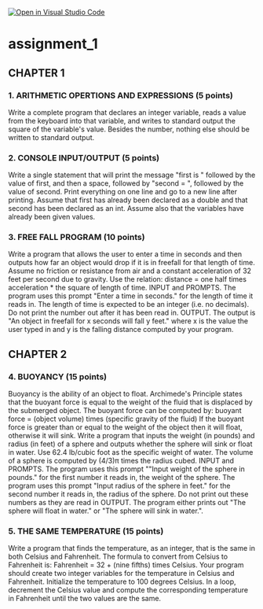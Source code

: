 [![Open in Visual Studio Code](https://classroom.github.com/assets/open-in-vscode-f059dc9a6f8d3a56e377f745f24479a46679e63a5d9fe6f495e02850cd0d8118.svg)](https://classroom.github.com/online_ide?assignment_repo_id=5464894&assignment_repo_type=AssignmentRepo)
# assignment_1
## CHAPTER 1
### 1. ARITHMETIC OPERTIONS AND EXPRESSIONS (5 points)
Write a complete program that declares an integer variable, reads a value from the keyboard into that variable, and writes to standard output the square of the variable's value.
Besides the number, nothing else should be written to standard output.

### 2. CONSOLE INPUT/OUTPUT (5 points)
Write a single statement that will print the message "first is " followed by the value of 
first, and then a space, followed by "second = ", followed by the value of second. Print 
everything on one line and go to a new line after printing. Assume that first has already 
been declared as a double and that second has been declared as an int. Assume also 
that the variables have already been given values.

### 3. FREE FALL PROGRAM (10 points)
Write a program that allows the user to enter a time in seconds and then outputs how 
far an object would drop if it is in freefall for that length of time. Assume no friction or 
resistance from air and a constant acceleration of 32 feet per second due to gravity.
Use the relation: distance = one half times acceleration * the square of length of time.
INPUT and PROMPTS. The program uses this prompt "Enter a time in seconds." for 
the length of time it reads in. The length of time is expected to be an integer (i.e. no 
decimals). Do not print the number out after it has been read in.
OUTPUT. The output is "An object in freefall for x seconds will fall y feet." where x is 
the value the user typed in and y is the falling distance computed by your program.

## CHAPTER 2
### 4. BUOYANCY (15 points)
Buoyancy is the ability of an object to float. Archimede's Principle states that the 
buoyant force is equal to the weight of the fluid that is displaced by the 
submerged object. The buoyant force can be computed by:
buoyant force = (object volume) times (specific gravity of the fluid)
If the buoyant force is greater than or equal to the weight of the object then it will float, 
otherwise it will sink.
Write a program that inputs the weight (in pounds) and radius (in feet) of a sphere 
and outputs whether the sphere will sink or float in water. Use 62.4 lb/cubic foot as the 
specific weight of water. The volume of a sphere is computed by (4/3)π times the radius 
cubed.
INPUT and PROMPTS. The program uses this prompt ""Input weight of the sphere in 
pounds." for the first number it reads in, the weight of the sphere. The program uses this 
prompt "Input radius of the sphere in feet." for the second number it reads in, the radius 
of the sphere. Do not print out these numbers as they are read in
OUTPUT. The program either prints out "The sphere will float in water." or "The sphere 
will sink in water.".
### 5. THE SAME TEMPERATURE (15 points)
Write a program that finds the temperature, as an integer, that is the same in both 
Celsius and Fahrenheit. The formula to convert from Celsius to Fahrenheit is: 
Fahrenheit = 32 + (nine fifths) times Celsius.
Your program should create two integer variables for the temperature in Celsius and 
Fahrenheit. Initialize the temperature to 100 degrees Celsius. In a loop, decrement the 
Celsius value and compute the corresponding temperature in Fahrenheit until the 
two values are the same.